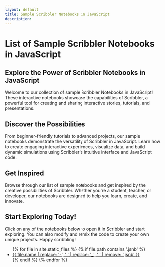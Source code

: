 ```yaml
---
layout: default
title: Sample Scribbler Notebooks in JavaScript
description: 
---
```

# List of Sample Scribbler Notebooks in JavaScript


## Explore the Power of Scribbler Notebooks in JavaScript

Welcome to our collection of sample Scribbler Notebooks in JavaScript! These interactive notebooks showcase the capabilities of Scribbler, a powerful tool for creating and sharing interactive stories, tutorials, and presentations.

## Discover the Possibilities

From beginner-friendly tutorials to advanced projects, our sample notebooks demonstrate the versatility of Scribbler in JavaScript. Learn how to create engaging interactive experiences, visualize data, and build dynamic simulations using Scribbler's intuitive interface and JavaScript code.

## Get Inspired

Browse through our list of sample notebooks and get inspired by the creative possibilities of Scribbler. Whether you're a student, teacher, or developer, our notebooks are designed to help you learn, create, and innovate.

## Start Exploring Today!

Click on any of the notebooks below to open it in Scribbler and start exploring. You can also modify and remix the code to create your own unique projects. Happy scribbling!


<ul class="row">
  {% for file in site.static_files %}
    {% if file.path contains '.jsnb' %}
      <li class="col-md-3 col-sm-4 mb-4 card">
        <a href="https://app.scribbler.live/?jsnb=https://examples.scribbler.live{{ file.path }}">{{ file.name | replace: '-', ' ' | replace: '_', ' ' | remove: '.jsnb' }}</a>
      </li>
    {% endif %}
  {% endfor %}
</ul>
